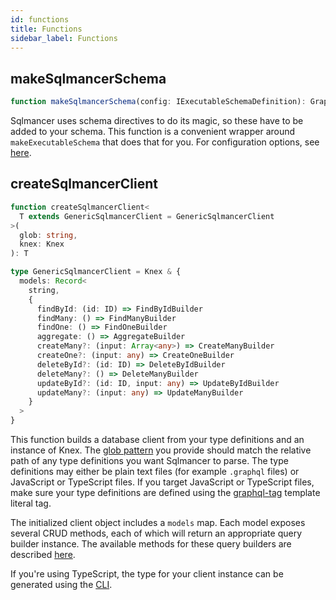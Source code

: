 ```yaml
---
id: functions
title: Functions
sidebar_label: Functions
---
```


## makeSqlmancerSchema

```ts
function makeSqlmancerSchema(config: IExecutableSchemaDefinition): GraphQLSchema
```

Sqlmancer uses schema directives to do its magic, so these have to be added to your schema. This function is a convenient wrapper around `makeExecutableSchema` that does that for you. For configuration options, see [here](https://www.apollographql.com/docs/graphql-tools/generate-schema/#makeexecutableschemaoptions).

## createSqlmancerClient

```ts
function createSqlmancerClient<
  T extends GenericSqlmancerClient = GenericSqlmancerClient
>(
  glob: string,
  knex: Knex
): T

type GenericSqlmancerClient = Knex & {
  models: Record<
    string,
    {
      findById: (id: ID) => FindByIdBuilder
      findMany: () => FindManyBuilder
      findOne: () => FindOneBuilder
      aggregate: () => AggregateBuilder
      createMany?: (input: Array<any>) => CreateManyBuilder
      createOne?: (input: any) => CreateOneBuilder
      deleteById?: (id: ID) => DeleteByIdBuilder
      deleteMany?: () => DeleteManyBuilder
      updateById?: (id: ID, input: any) => UpdateByIdBuilder
      updateMany?: (input: any) => UpdateManyBuilder
    }
  >
}
```

This function builds a database client from your type definitions and an instance of Knex. The [glob pattern](https://github.com/isaacs/node-glob#glob-primer) you provide should match the relative path of any type definitions you want Sqlmancer to parse. The type definitions may either be plain text files (for example `.graphql` files) or JavaScript or TypeScript files. If you target JavaScript or TypeScript files, make sure your type definitions are defined using the [graphql-tag](https://github.com/apollographql/graphql-tag) template literal tag.

The initialized client object includes a `models` map. Each model exposes several CRUD methods, each of which will return an appropriate query builder instance. The available methods for these query builders are described [here](builders).

If you're using TypeScript, the type for your client instance can be generated using the [CLI](cli).